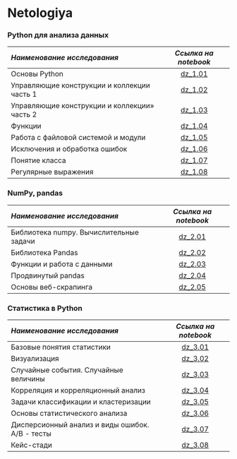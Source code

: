 # Netologiya

### Python для анализа данных

| ***Наименование исследования***  | ***Ссылка на notebook*** |
|:------------- |:-----------:|
| Основы Python         |[dz_1.01][1]|
| Управляющие конструкции и коллекции часть 1         |[dz_1.02][2]|
| Управляющие конструкции и коллекции» часть 2     |[dz_1.03][3]|
| Функции         |[dz_1.04][4]|
| Работа с файловой системой и модули|[dz_1.05][5]|
| Исключения и обработка ошибок|[dz_1.06][6]|
| Понятие класса|[dz_1.07][7]|
| Регулярные выражения|[dz_1.08][8]|


### NumPy, pandas

| ***Наименование исследования***  | ***Ссылка на notebook*** |
|:------------- |:-----------:|
| Библиотека numpy. Вычислительные задачи         |[dz_2.01][9]|
| Библиотека Pandas         |[dz_2.02][10]|
| Функции и работа с данными         |[dz_2.03][11]|
| Продвинутый pandas         |[dz_2.04][12]|
| Основы веб-скрапинга         |[dz_2.05][13]|


### Статистика в Python

| ***Наименование исследования***  | ***Ссылка на notebook*** |
|:------------- |:-----------:|
| Базовые понятия статистики        |[dz_3.01][14]|
| Визуализация         |[dz_3.02][15]|
| Случайные события. Случайные величины         |[dz_3.03][16]|
| Корреляция и корреляционный анализ         |[dz_3.04][17]|
| Задачи классификации и кластеризации         |[dz_3.05][18]|
| Основы статистического анализа         |[dz_3.06][19]|
| Дисперсионный анализ и виды ошибок. А/В - тесты         |[dz_3.07][20]|
| Кейс-стади         |[dz_3.08][21]|





[1]:https://github.com/choodnovsky/Neto_DEGP-12/blob/master/dz_1.01.ipynb
[2]:https://github.com/choodnovsky/Neto_DEGP-12/blob/master/dz_1.02.ipynb
[3]:https://github.com/choodnovsky/Neto_DEGP-12/blob/master/dz_1.03.ipynb
[4]:https://github.com/choodnovsky/Neto_DEGP-12/blob/master/dz_1.04.ipynb
[5]:https://github.com/choodnovsky/Neto_DEGP-12/blob/master/dz_1.05.ipynb
[6]:https://github.com/choodnovsky/Neto_DEGP-12/blob/master/dz_1.06.ipynb
[7]:https://github.com/choodnovsky/Neto_DEGP-12/blob/master/dz_1.07.ipynb
[8]:https://github.com/choodnovsky/Neto_DEGP-12/blob/master/dz_1.08.ipynb

[9]:https://github.com/choodnovsky/Neto_DEGP-12/blob/master/dz_2.01.ipynb
[10]:https://github.com/choodnovsky/Neto_DEGP-12/blob/master/dz_2.02.ipynb
[11]:https://github.com/choodnovsky/Neto_DEGP-12/blob/master/dz_2.03.ipynb
[12]:https://github.com/choodnovsky/Neto_DEGP-12/blob/master/dz_2.04.ipynb
[13]:https://github.com/choodnovsky/Neto_DEGP-12/blob/master/dz_2.05.ipynb

[14]:https://github.com/choodnovsky/Neto_DEGP-12/blob/master/dz_3.01.ipynb
[15]:https://github.com/choodnovsky/Neto_DEGP-12/blob/master/dz_3.02.ipynb
[16]:https://github.com/choodnovsky/Neto_DEGP-12/blob/master/dz_3.03.ipynb
[17]:https://github.com/choodnovsky/Neto_DEGP-12/blob/master/dz_3.04.ipynb
[18]:https://github.com/choodnovsky/Neto_DEGP-12/blob/master/dz_3.05.ipynb
[19]:https://github.com/choodnovsky/Neto_DEGP-12/blob/master/dz_3.06.ipynb
[20]:https://github.com/choodnovsky/Neto_DEGP-12/blob/master/dz_3.07.ipynb
[21]:https://github.com/choodnovsky/Neto_DEGP-12/blob/master/dz_3.08.ipynb